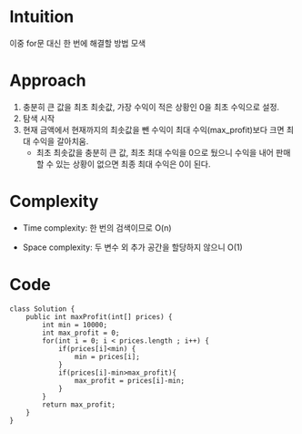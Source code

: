 # Intuition
<!-- Describe your first thoughts on how to solve this problem. -->
이중 for문 대신 한 번에 해결할 방법 모색
# Approach
<!-- Describe your approach to solving the problem. -->
1. 충분히 큰 값을 최초 최솟값, 가장 수익이 적은 상황인 0을 최초 수익으로 설정.
2. 탐색 시작
3. 현재 금액에서 현재까지의 최솟값을 뺀 수익이 최대 수익(max_profit)보다 크면 최대 수익을 갈아치움.
    - 최초 최솟값을 충분히 큰 값, 최초 최대 수익을 0으로 뒀으니 수익을 내어 판매할 수 있는 상황이 없으면 최종 최대 수익은 0이 된다.

# Complexity
- Time complexity: 한 번의 검색이므로 O(n)
<!-- Add your time complexity here, e.g. $$O(n)$$ -->

- Space complexity: 두 변수 외 추가 공간을 할당하지 않으니 O(1)
<!-- Add your space complexity here, e.g. $$O(n)$$ -->

# Code
```
class Solution {
    public int maxProfit(int[] prices) {
        int min = 10000;
        int max_profit = 0;
        for(int i = 0; i < prices.length ; i++) {
            if(prices[i]<min) {
                min = prices[i];
            }
            if(prices[i]-min>max_profit){
                max_profit = prices[i]-min;
            }
        }
        return max_profit;
    }
}
```
